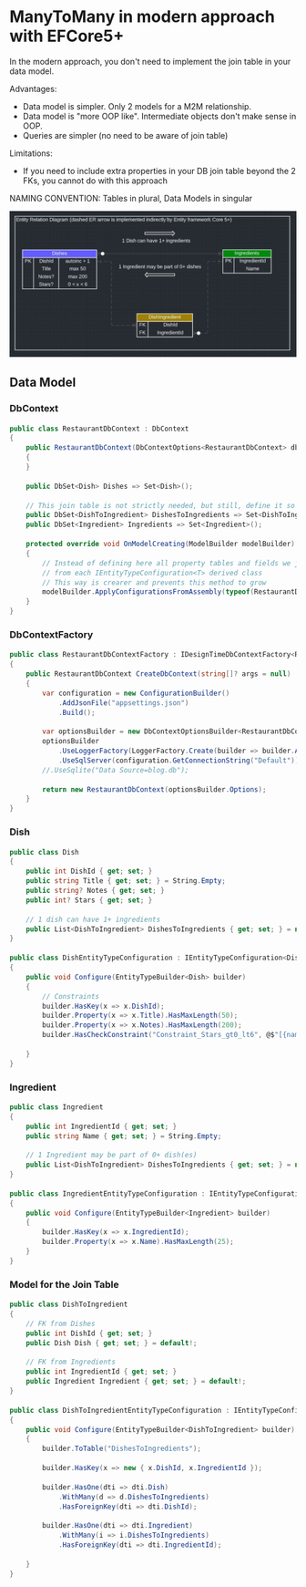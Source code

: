 # ManyToMany in modern approach with EFCore5+

In the modern approach, you don't need to implement the join table in your data model.

Advantages:

-   Data model is simpler. Only 2 models for a M2M relationship.
-   Data model is "more OOP like". Intermediate objects don't make sense in OOP.
-   Queries are simpler (no need to be aware of join table)

Limitations:

-   If you need to include extra properties in your DB join table beyond the 2 FKs,
    you cannot do with this approach

NAMING CONVENTION: Tables in plural, Data Models in singular

![ER Diagram](erdiagram.JPG?raw=true "Title")

## Data Model

### DbContext

```csharp
public class RestaurantDbContext : DbContext
{
    public RestaurantDbContext(DbContextOptions<RestaurantDbContext> dbContextOptions) : base(dbContextOptions)
    {
    }

    public DbSet<Dish> Dishes => Set<Dish>();

    // This join table is not strictly needed, but still, define it so you can start queries from it
    public DbSet<DishToIngredient> DishesToIngredients => Set<DishToIngredient>();
    public DbSet<Ingredient> Ingredients => Set<Ingredient>();

    protected override void OnModelCreating(ModelBuilder modelBuilder)
    {
        // Instead of defining here all property tables and fields we just read all
        // from each IEntityTypeConfiguration<T> derived class
        // This way is crearer and prevents this method to grow
        modelBuilder.ApplyConfigurationsFromAssembly(typeof(RestaurantDbContext).Assembly);
    }
}
```

### DbContextFactory

```csharp
public class RestaurantDbContextFactory : IDesignTimeDbContextFactory<RestaurantDbContext>
{
    public RestaurantDbContext CreateDbContext(string[]? args = null)
    {
        var configuration = new ConfigurationBuilder()
            .AddJsonFile("appsettings.json")
            .Build();

        var optionsBuilder = new DbContextOptionsBuilder<RestaurantDbContext>();
        optionsBuilder
            .UseLoggerFactory(LoggerFactory.Create(builder => builder.AddConsole()))
            .UseSqlServer(configuration.GetConnectionString("Default"));
        //.UseSqlite("Data Source=blog.db");

        return new RestaurantDbContext(optionsBuilder.Options);
    }
}
```

### Dish

```csharp
public class Dish
{
    public int DishId { get; set; }
    public string Title { get; set; } = String.Empty;
    public string? Notes { get; set; }
    public int? Stars { get; set; }

    // 1 dish can have 1+ ingredients
    public List<DishToIngredient> DishesToIngredients { get; set; } = new();
}

public class DishEntityTypeConfiguration : IEntityTypeConfiguration<Dish>
{
    public void Configure(EntityTypeBuilder<Dish> builder)
    {
        // Constraints
        builder.HasKey(x => x.DishId);
        builder.Property(x => x.Title).HasMaxLength(50);
        builder.Property(x => x.Notes).HasMaxLength(200);
        builder.HasCheckConstraint("Constraint_Stars_gt0_lt6", @$"[{nameof(Dish.Stars)}] > 0 AND [{nameof(Dish.Stars)}] < 6");

    }
}
```

### Ingredient

```csharp
public class Ingredient
{
    public int IngredientId { get; set; }
    public string Name { get; set; } = String.Empty;

    // 1 Ingredient may be part of 0+ dish(es)
    public List<DishToIngredient> DishesToIngredients { get; set; } = new();
}

public class IngredientEntityTypeConfiguration : IEntityTypeConfiguration<Ingredient>
{
    public void Configure(EntityTypeBuilder<Ingredient> builder)
    {
        builder.HasKey(x => x.IngredientId);
        builder.Property(x => x.Name).HasMaxLength(25);
    }
}
```

### Model for the Join Table

```csharp
public class DishToIngredient
{
    // FK from Dishes
    public int DishId { get; set; }
    public Dish Dish { get; set; } = default!;

    // FK from Ingredients
    public int IngredientId { get; set; }
    public Ingredient Ingredient { get; set; } = default!;
}

public class DishToIngredientEntityTypeConfiguration : IEntityTypeConfiguration<DishToIngredient>
{
    public void Configure(EntityTypeBuilder<DishToIngredient> builder)
    {
        builder.ToTable("DishesToIngredients");

        builder.HasKey(x => new { x.DishId, x.IngredientId });

        builder.HasOne(dti => dti.Dish)
            .WithMany(d => d.DishesToIngredients)
            .HasForeignKey(dti => dti.DishId);

        builder.HasOne(dti => dti.Ingredient)
            .WithMany(i => i.DishesToIngredients)
            .HasForeignKey(dti => dti.IngredientId);

    }
}
```
